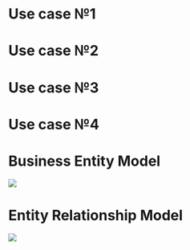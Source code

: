 # Use case №1 #

# Use case №2 #

# Use case №3 #

# Use case №4 #


# Business Entity Model #

![](http://www.plantuml.com/plantuml/proxy?cache=yes&src=https://raw.githubusercontent.com/andreichenko256/Organizational-system-and-management-system/master/docs/uml/BEM_1_2.puml)

# Entity Relationship Model #

![](http://www.plantuml.com/plantuml/proxy?cache=yes&src=https://raw.githubusercontent.com/andreichenko256/Organizational-system-and-management-system/master/docs/uml/ERM_1_5.puml)
